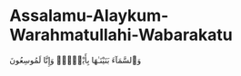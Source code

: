 # Assalamu-Alaykum-Warahmatullahi-Wabarakatu
وَٱلسَّمَآءَ بَنَيْنَـٰهَا بِأَيْي۟دٍۢ وَإِنَّا لَمُوسِعُونَ
